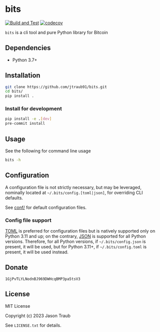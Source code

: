 # bits

[![Build and Test](https://github.com/jtraub91/bits/actions/workflows/build-and-test.yaml/badge.svg)](https://github.com/jtraub91/bits/actions/workflows/build-and-test.yaml) [![codecov](https://codecov.io/gh/jtraub91/bits/graph/badge.svg?token=DQ4AWXB5DI)](https://codecov.io/gh/jtraub91/bits)

`bits` is a cli tool and pure Python library for Bitcoin

## Dependencies

- Python 3.7+

## Installation

```bash
git clone https://github.com/jtraub91/bits.git
cd bits/
pip install .
```

### Install for development

```bash
pip install -e .[dev]
pre-commit install
```

## Usage

See the following for command line usage

```bash
bits -h
```

## Configuration

A configuration file is not strictly necessary, but may be leveraged, nominally located at `~/.bits/config.[toml|json]`, for overriding CLI defaults.

See [conf/](/conf/) for default configuration files.

### Config file support

[TOML](https://toml.io) is preferred for configuration files but is natively supported only on Python 3.11 and up; on the contrary, [JSON](https://www.json.org) is supported for all Python versions. Therefore, for all Python versions, if `~/.bits/config.json` is present, it will be used, but for Python 3.11+, if `~/.bits/config.toml` is present, it will be used instead.

## Donate

```text
1GjPvTLYLNodnBJ969DWHcqBMP3pa5tsV3
```

## License

MIT License

Copyright (c) 2023 Jason Traub

See `LICENSE.txt` for details.

